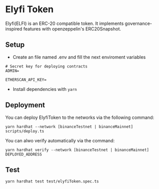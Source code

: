 # Elyfi Token

Elyfi(ELFI) is an ERC-20 compatible token.
It implements governance-inspired features with openzeppelin's ERC20Snapshot.

## Setup

- Create an file named .env and fill the next enviroment variables

```
# Secret key for deploying contracts
ADMIN=

ETHERSCAN_API_KEY=

```

- Install dependencies with `yarn`

## Deployment

You can deploy ElyfiToken to the networks via the following command:

```
yarn hardhat --network [binanceTestnet | binanceMainnet] scripts/deploy.ts
```

You can alwo verify automatically via the command:

```
yarn hardhat verify --network [binanceTestnet | binanceMainnet] DEPLOYED_ADDRESS
```

## Test

```
yarn hardhat test test/elyfiToken.spec.ts
```
